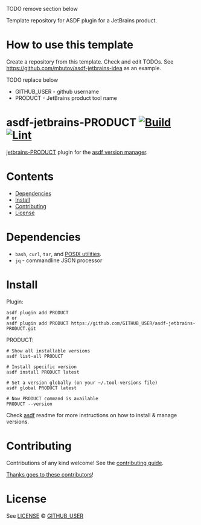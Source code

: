TODO remove section below

Template repository for ASDF plugin for a JetBrains product.

# How to use this template

Create a repository from this template.
Check and edit TODOs.
See https://github.com/mbutov/asdf-jetbrains-idea as an example.

TODO replace below
- GITHUB_USER - github username
- PRODUCT - JetBrains product tool name

# asdf-jetbrains-PRODUCT [![Build](https://github.com/GITHUB_USER/asdf-jetbrains-PRODUCT/actions/workflows/build.yml/badge.svg)](https://github.com/GITHUB_USER/asdf-jetbrains-PRODUCT/actions/workflows/build.yml) [![Lint](https://github.com/GITHUB_USER/asdf-jetbrains-PRODUCT/actions/workflows/lint.yml/badge.svg)](https://github.com/GITHUB_USER/asdf-jetbrains-PRODUCT/actions/workflows/lint.yml)

[jetbrains-PRODUCT](https://github.com/GITHUB_USER/asdf-jetbrains-PRODUCT) plugin for the [asdf version manager](https://asdf-vm.com).

# Contents

- [Dependencies](#dependencies)
- [Install](#install)
- [Contributing](#contributing)
- [License](#license)

# Dependencies

- `bash`, `curl`, `tar`, and [POSIX utilities](https://pubs.opengroup.org/onlinepubs/9699919799/idx/utilities.html).
- `jq` - commandline JSON processor

# Install

Plugin:

```shell
asdf plugin add PRODUCT
# or
asdf plugin add PRODUCT https://github.com/GITHUB_USER/asdf-jetbrains-PRODUCT.git
```

PRODUCT:

```shell
# Show all installable versions
asdf list-all PRODUCT

# Install specific version
asdf install PRODUCT latest

# Set a version globally (on your ~/.tool-versions file)
asdf global PRODUCT latest

# Now PRODUCT command is available
PRODUCT --version
```

Check [asdf](https://github.com/asdf-vm/asdf) readme for more instructions on how to
install & manage versions.

# Contributing

Contributions of any kind welcome! See the [contributing guide](contributing.md).

[Thanks goes to these contributors](https://github.com/mbutov/asdf-jetbrains-idea/graphs/contributors)!

# License

See [LICENSE](LICENSE) © [GITHUB_USER](https://github.com/GITHUB_USER/)
